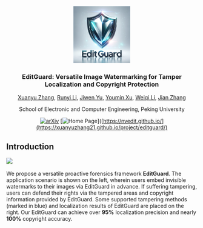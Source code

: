 <div align="center">
<img src="./asserts/Logo.png" alt="Image Alt Text" width="150" height="150">
<h3> EditGuard: Versatile Image Watermarking for Tamper Localization and Copyright Protection </h3>
  
[Xuanyu Zhang](https://villa.jianzhang.tech/people/xuanyu-zhang-%E5%BC%A0%E8%BD%A9%E5%AE%87/), [Runyi Li](https://villa.jianzhang.tech/people/runyi-li-%E6%9D%8E%E6%B6%A6%E4%B8%80/), [Jiwen Yu](https://vvictoryuki.github.io/website/), [Youmin Xu](https://zirconium2159.github.io/), [Weiqi Li](https://villa.jianzhang.tech/people/weiqi-li-%E6%9D%8E%E7%8E%AE%E7%90%A6/), [Jian Zhang](https://jianzhang.tech/)

School of Electronic and Computer Engineering, Peking University

[![arXiv](https://img.shields.io/badge/arXiv-<Coming_Soon>-<COLOR>.svg)](https://github.com/xuanyuzhang21/EditGuard)
[![Home Page](https://img.shields.io/badge/Project_Page-<Gallery>-blue.svg)]([https://nvedit.github.io/](https://xuanyuzhang21.github.io/project/editguard/)

</div>

## Introduction

![](./asserts/intro.png)

We propose a versatile proactive forensics framework **EditGuard**. The application scenario is shown on the left, wherein users embed invisible watermarks to their images via EditGuard in advance. If suffering tampering, users can defend their rights via the tampered areas and copyright information provided by EditGuard. Some supported tampering methods (marked in blue) and localization results of EditGuard are placed on the right. Our EditGuard can achieve over **95\%** localization precision and nearly **100\%** copyright accuracy.
